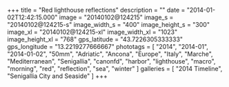 +++
title = "Red lighthouse reflections"
description = ""
date = "2014-01-02T12:42:15.000"
image = "20140102@124215"
image_s = "20140102@124215-s"
image_width_s = "400"
image_height_s = "300"
image_xl = "20140102@124215-xl"
image_width_xl = "1023"
image_height_xl = "768"
gps_latitude = "43.7226305333333"
gps_longitude = "13.2219277666667"
phototags = [ "2014", "2014-01", "2014-01-02", "50mm", "Adriatic", "Ancona", "Europe", "Italy", "Marche", "Mediterranean", "Senigallia", "canonfd", "harbor", "lighthouse", "macro", "morning", "red", "reflection", "sea", "winter" ]
galleries = [ "2014 Timeline", "Senigallia City and Seaside" ]
+++
